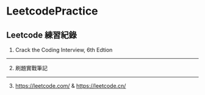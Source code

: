 # LeetcodePractice
 Leetcode 練習紀錄
-------------------------------------
1. Crack the Coding Interview, 6th Edtion
-------------------------------------
2. 刷題實戰筆記
-------------------------------------
3. https://leetcode.com/ & https://leetcode.cn/
